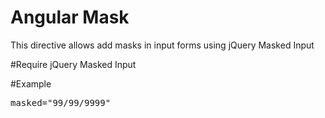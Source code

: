 # Angular Mask
This directive allows add masks in input forms using jQuery Masked Input

#Require
jQuery Masked Input

#Example
<pre>
masked="99/99/9999"
</pre>
